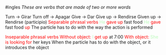 #ingles 
*These are verbs that are made of two or more words*

Turn → Girar
Turn off → Apagar
Give → Dar
Give up → Rendirse
Given up → Rendirse (participio)
<span style="color:#ff0000">Separable phrasal verbs</span>
<span style="color:#bbfabb">He</span> <span style="color:#ff0000">gave up</span> fast food
<span style="color:#bbfabb">He</span> <span style="color:#ff0000">gave</span> fast food <span style="color:#ff0000">up</span>
    The particle has to do with the way the action is performed

<span style="color:#ff0000">Inseparable phrasal verbs</span>
<span style="color:#ff0000">Without object:</span> <span style="color:#bbfabb">I</span> <span style="color:#ff0000">get up</span> at 7:00
<span style="color:#ff0000">With object:</span> <span style="color:#bbfabb">She</span> <span style="color:#ff0000">is looking for</span> her keys
    When the particle has to do with the object, or it introduces the object